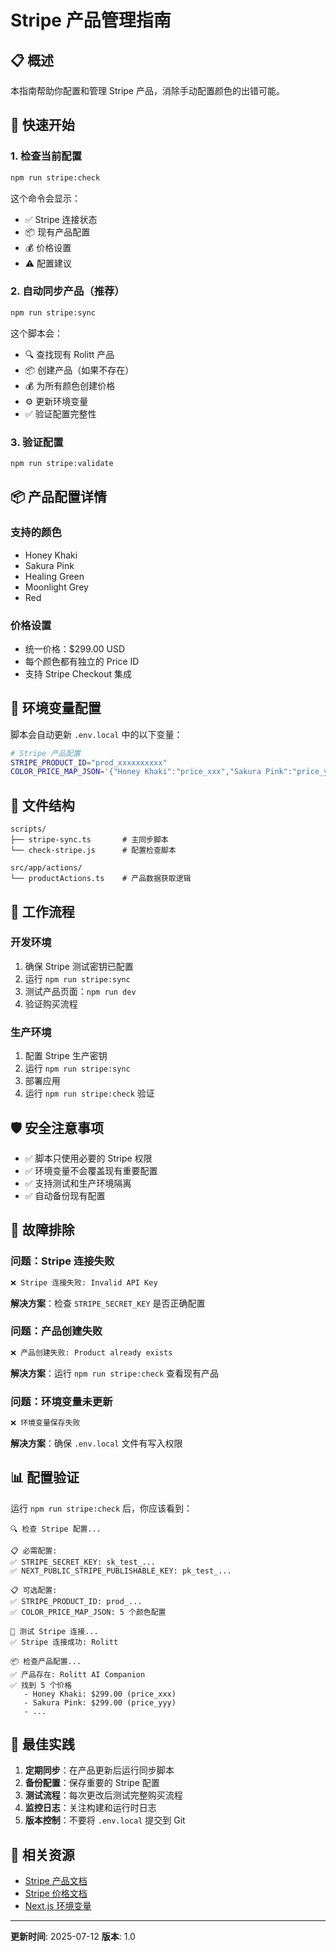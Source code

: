 # Stripe 产品管理指南

## 📋 概述

本指南帮助你配置和管理 Stripe 产品，消除手动配置颜色的出错可能。

## 🚀 快速开始

### 1. 检查当前配置

```bash
npm run stripe:check
```

这个命令会显示：
- ✅ Stripe 连接状态
- 📦 现有产品配置
- 💰 价格设置
- ⚠️  配置建议

### 2. 自动同步产品（推荐）

```bash
npm run stripe:sync
```

这个脚本会：
- 🔍 查找现有 Rolitt 产品
- 📦 创建产品（如果不存在）
- 💰 为所有颜色创建价格
- ⚙️  更新环境变量
- ✅ 验证配置完整性

### 3. 验证配置

```bash
npm run stripe:validate
```

## 📦 产品配置详情

### 支持的颜色
- Honey Khaki
- Sakura Pink
- Healing Green
- Moonlight Grey
- Red

### 价格设置
- 统一价格：$299.00 USD
- 每个颜色都有独立的 Price ID
- 支持 Stripe Checkout 集成

## 🔧 环境变量配置

脚本会自动更新 `.env.local` 中的以下变量：

```bash
# Stripe 产品配置
STRIPE_PRODUCT_ID="prod_xxxxxxxxxx"
COLOR_PRICE_MAP_JSON='{"Honey Khaki":"price_xxx","Sakura Pink":"price_yyy",...}'
```

## 📁 文件结构

```
scripts/
├── stripe-sync.ts       # 主同步脚本
└── check-stripe.js      # 配置检查脚本

src/app/actions/
└── productActions.ts    # 产品数据获取逻辑
```

## 🔄 工作流程

### 开发环境
1. 确保 Stripe 测试密钥已配置
2. 运行 `npm run stripe:sync`
3. 测试产品页面：`npm run dev`
4. 验证购买流程

### 生产环境
1. 配置 Stripe 生产密钥
2. 运行 `npm run stripe:sync`
3. 部署应用
4. 运行 `npm run stripe:check` 验证

## 🛡️ 安全注意事项

- ✅ 脚本只使用必要的 Stripe 权限
- ✅ 环境变量不会覆盖现有重要配置
- ✅ 支持测试和生产环境隔离
- ✅ 自动备份现有配置

## 🐛 故障排除

### 问题：Stripe 连接失败
```bash
❌ Stripe 连接失败: Invalid API Key
```
**解决方案**：检查 `STRIPE_SECRET_KEY` 是否正确配置

### 问题：产品创建失败
```bash
❌ 产品创建失败: Product already exists
```
**解决方案**：运行 `npm run stripe:check` 查看现有产品

### 问题：环境变量未更新
```bash
❌ 环境变量保存失败
```
**解决方案**：确保 `.env.local` 文件有写入权限

## 📊 配置验证

运行 `npm run stripe:check` 后，你应该看到：

```
🔍 检查 Stripe 配置...

📋 必需配置:
✅ STRIPE_SECRET_KEY: sk_test_...
✅ NEXT_PUBLIC_STRIPE_PUBLISHABLE_KEY: pk_test_...

📋 可选配置:
✅ STRIPE_PRODUCT_ID: prod_...
✅ COLOR_PRICE_MAP_JSON: 5 个颜色配置

🔗 测试 Stripe 连接...
✅ Stripe 连接成功: Rolitt

📦 检查产品配置...
✅ 产品存在: Rolitt AI Companion
✅ 找到 5 个价格
   - Honey Khaki: $299.00 (price_xxx)
   - Sakura Pink: $299.00 (price_yyy)
   - ...
```

## 🎯 最佳实践

1. **定期同步**：在产品更新后运行同步脚本
2. **备份配置**：保存重要的 Stripe 配置
3. **测试流程**：每次更改后测试完整购买流程
4. **监控日志**：关注构建和运行时日志
5. **版本控制**：不要将 `.env.local` 提交到 Git

## 🔗 相关资源

- [Stripe 产品文档](https://stripe.com/docs/api/products)
- [Stripe 价格文档](https://stripe.com/docs/api/prices)
- [Next.js 环境变量](https://nextjs.org/docs/basic-features/environment-variables)

---

**更新时间**: 2025-07-12
**版本**: 1.0
